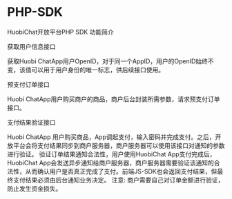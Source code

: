 # PHP-SDK
HuobiChat开放平台PHP SDK
功能简介

获取用户信息接口

获取Huobi ChatApp用户OpenID，对于同一个AppID，用户的OpenID始终不变，该值可以用于用户身份的唯一标志，供后续接口使用。

预支付订单接口

Huobi ChatApp用户购买商户的商品，商户后台封装所需参数，请求预支付订单接口。

支付结果验证接口

Huobi ChatApp 用户购买商品，App调起支付，输入密码并完成支付。之后，开放平台会将支付结果同步到商户服务器，商户服务器可以使用该接口对通知的参数进行验证。
验证订单结果通知合法性，用户使用HuobiChat App支付完成后，HuobiChat App会发送异步通知给商户服务器，商户服务器需要验证该通知的合法性，从而确认用户是否真正完成了支付。前端JS-SDK也会返回支付结果，但最终支付结果必须由后台通知业务决定。
注意: 商户需要自己对订单金额进行验证，防止发生资金损失。
